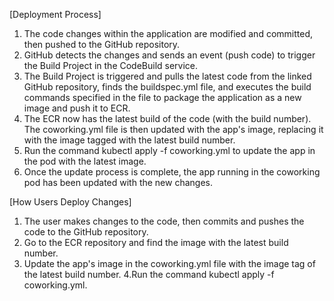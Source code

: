 [Deployment Process]
1. The code changes within the application are modified and committed, then pushed to the GitHub repository.
2. GitHub detects the changes and sends an event (push code) to trigger the Build Project in the CodeBuild service.
3. The Build Project is triggered and pulls the latest code from the linked GitHub repository, finds the buildspec.yml file, and executes the build commands specified in the file to package the application as a new image and push it to ECR.
4. The ECR now has the latest build of the code (with the build number). The coworking.yml file is then updated with the app's image, replacing it with the image tagged with the latest build number.
5. Run the command kubectl apply -f coworking.yml to update the app in the pod with the latest image.
6. Once the update process is complete, the app running in the coworking pod has been updated with the new changes.

[How Users Deploy Changes]
1. The user makes changes to the code, then commits and pushes the code to the GitHub repository.
2. Go to the ECR repository and find the image with the latest build number.
3. Update the app's image in the coworking.yml file with the image tag of the latest build number.
4.Run the command kubectl apply -f coworking.yml.